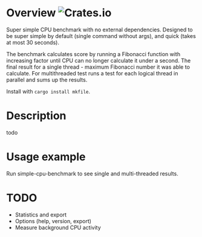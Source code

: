 # Overview ![Crates.io](https://img.shields.io/crates/v/simple-cpu-benchmark)

Super simple CPU benchmark with no external dependencies. Designed to be super
simple by default (single command without args), and quick (takes at most 30
seconds).

The benchmark calculates score by running a Fibonacci function with increasing
factor until CPU can no longer calculate it under a second. The final result
for a single thread - maximum Fibonacci number it was able to calculate. For
multithreaded test runs a test for each logical thread in parallel and sums up
the results.

Install with `cargo install mkfile`.

# Description

todo

# Usage example

Run simple-cpu-benchmark to see single and multi-threaded results.

# TODO

- Statistics and export
- Options (help, version, export)
- Measure background CPU activity
